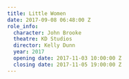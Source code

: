 ```yaml
---
title: Little Women
date: 2017-09-08 06:48:00 Z
role_info:
  character: John Brooke
  theatre: KD Studios
  director: Kelly Dunn
  year: 2017
  opening date: 2017-11-03 10:00:00 Z
  closing date: 2017-11-05 19:00:00 Z
---
```


